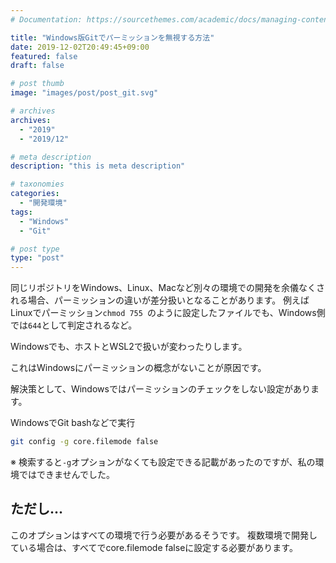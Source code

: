 ```yaml
---
# Documentation: https://sourcethemes.com/academic/docs/managing-content/

title: "Windows版Gitでパーミッションを無視する方法"
date: 2019-12-02T20:49:45+09:00
featured: false
draft: false

# post thumb
image: "images/post/post_git.svg"

# archives
archives:
  - "2019"
  - "2019/12"

# meta description
description: "this is meta description"

# taxonomies
categories: 
  - "開発環境"
tags:
  - "Windows"
  - "Git"

# post type
type: "post"
---
```



同じリポジトリをWindows、Linux、Macなど別々の環境での開発を余儀なくされる場合、パーミッションの違いが差分扱いとなることがあります。
例えばLinuxでパーミッション```chmod 755 ```のように設定したファイルでも、Windows側では```644```として判定されるなど。

Windowsでも、ホストとWSL2で扱いが変わったりします。

これはWindowsにパーミッションの概念がないことが原因です。

解決策として、Windowsではパーミッションのチェックをしない設定があります。

WindowsでGit bashなどで実行

```bash
git config -g core.filemode false
```

※ 検索すると```-g```オプションがなくても設定できる記載があったのですが、私の環境ではできませんでした。


## ただし...

このオプションはすべての環境で行う必要があるそうです。
複数環境で開発している場合は、すべてでcore.filemode falseに設定する必要があります。

